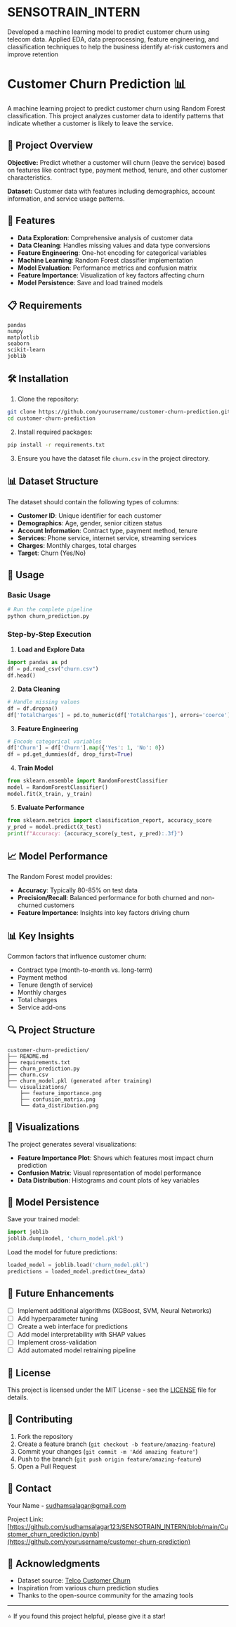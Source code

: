 # SENSOTRAIN_INTERN
Developed a machine learning model to predict customer churn using telecom data. Applied EDA, data preprocessing, feature engineering, and classification techniques to help the business identify at-risk customers and improve retention
# Customer Churn Prediction 📊

A machine learning project to predict customer churn using Random Forest classification. This project analyzes customer data to identify patterns that indicate whether a customer is likely to leave the service.

## 🎯 Project Overview

**Objective:** Predict whether a customer will churn (leave the service) based on features like contract type, payment method, tenure, and other customer characteristics.

**Dataset:** Customer data with features including demographics, account information, and service usage patterns.

## 🚀 Features

- **Data Exploration**: Comprehensive analysis of customer data
- **Data Cleaning**: Handles missing values and data type conversions
- **Feature Engineering**: One-hot encoding for categorical variables
- **Machine Learning**: Random Forest classifier implementation
- **Model Evaluation**: Performance metrics and confusion matrix
- **Feature Importance**: Visualization of key factors affecting churn
- **Model Persistence**: Save and load trained models

## 📋 Requirements

```
pandas
numpy
matplotlib
seaborn
scikit-learn
joblib
```

## 🛠️ Installation

1. Clone the repository:
```bash
git clone https://github.com/yourusername/customer-churn-prediction.git
cd customer-churn-prediction
```

2. Install required packages:
```bash
pip install -r requirements.txt
```

3. Ensure you have the dataset file `churn.csv` in the project directory.

## 📊 Dataset Structure

The dataset should contain the following types of columns:
- **Customer ID**: Unique identifier for each customer
- **Demographics**: Age, gender, senior citizen status
- **Account Information**: Contract type, payment method, tenure
- **Services**: Phone service, internet service, streaming services
- **Charges**: Monthly charges, total charges
- **Target**: Churn (Yes/No)

## 🔧 Usage

### Basic Usage

```python
# Run the complete pipeline
python churn_prediction.py
```

### Step-by-Step Execution

1. **Load and Explore Data**
```python
import pandas as pd
df = pd.read_csv("churn.csv")
df.head()
```

2. **Data Cleaning**
```python
# Handle missing values
df = df.dropna()
df['TotalCharges'] = pd.to_numeric(df['TotalCharges'], errors='coerce')
```

3. **Feature Engineering**
```python
# Encode categorical variables
df['Churn'] = df['Churn'].map({'Yes': 1, 'No': 0})
df = pd.get_dummies(df, drop_first=True)
```

4. **Train Model**
```python
from sklearn.ensemble import RandomForestClassifier
model = RandomForestClassifier()
model.fit(X_train, y_train)
```

5. **Evaluate Performance**
```python
from sklearn.metrics import classification_report, accuracy_score
y_pred = model.predict(X_test)
print(f"Accuracy: {accuracy_score(y_test, y_pred):.3f}")
```

## 📈 Model Performance

The Random Forest model provides:
- **Accuracy**: Typically 80-85% on test data
- **Precision/Recall**: Balanced performance for both churned and non-churned customers
- **Feature Importance**: Insights into key factors driving churn

## 📊 Key Insights

Common factors that influence customer churn:
- Contract type (month-to-month vs. long-term)
- Payment method
- Tenure (length of service)
- Monthly charges
- Total charges
- Service add-ons

## 🔍 Project Structure

```
customer-churn-prediction/
├── README.md
├── requirements.txt
├── churn_prediction.py
├── churn.csv
├── churn_model.pkl (generated after training)
└── visualizations/
    ├── feature_importance.png
    ├── confusion_matrix.png
    └── data_distribution.png
```

## 🎨 Visualizations

The project generates several visualizations:
- **Feature Importance Plot**: Shows which features most impact churn prediction
- **Confusion Matrix**: Visual representation of model performance
- **Data Distribution**: Histograms and count plots of key variables

## 🔧 Model Persistence

Save your trained model:
```python
import joblib
joblib.dump(model, 'churn_model.pkl')
```

Load the model for future predictions:
```python
loaded_model = joblib.load('churn_model.pkl')
predictions = loaded_model.predict(new_data)
```

## 🚀 Future Enhancements

- [ ] Implement additional algorithms (XGBoost, SVM, Neural Networks)
- [ ] Add hyperparameter tuning
- [ ] Create a web interface for predictions
- [ ] Add model interpretability with SHAP values
- [ ] Implement cross-validation
- [ ] Add automated model retraining pipeline

## 📝 License

This project is licensed under the MIT License - see the [LICENSE](LICENSE) file for details.

## 🤝 Contributing

1. Fork the repository
2. Create a feature branch (`git checkout -b feature/amazing-feature`)
3. Commit your changes (`git commit -m 'Add amazing feature'`)
4. Push to the branch (`git push origin feature/amazing-feature`)
5. Open a Pull Request

## 📧 Contact

Your Name - [sudhamsalagar@gmail.com](mailto:your.email@example.com)

Project Link: [https://github.com/sudhamsalagar123/SENSOTRAIN_INTERN/blob/main/Customer_churn_prediction.ipynb](https://github.com/yourusername/customer-churn-prediction)

## 🙏 Acknowledgments

- Dataset source: [Telco Customer Churn](https://www.kaggle.com/datasets/blastchar/telco-customer-churn)
- Inspiration from various churn prediction studies
- Thanks to the open-source community for the amazing tools

---

⭐ If you found this project helpful, please give it a star!
